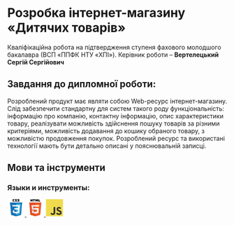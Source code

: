 # Розробка інтернет-магазину «Дитячих товарів» 
Кваліфікаційна робота на підтвердження ступеня фахового молодшого бакалавра (ВСП «ППФК НТУ «ХПІ»). Керівник роботи – **Вертелецький Сергій Сергійович**

## Завдання до дипломної роботи:
Розроблений продукт має являти собою Web-ресурс інтернет-магазину. Слід забезпечити стандартну для систем такого роду функціональність: інформацію про компанію, контактну інформацію, опис характеристики товару, реалізувати можливість здійснення пошуку товарів за різними критеріями, можливість додавання до кошику обраного товару, з можливістю продовження покупок. Розроблений ресурс та використані технології мають бути детально описані у пояснювальній записці.

## Мови та інструменти
<h3 align="left">Языки и инструменты: </h3>
<p align="left"> 
<a href="https://www.w3schools.com/css/" target="_blank" rel="noreferrer"> <img src="https://raw.githubusercontent.com/devicons/devicon/master/icons/css3/css3-original-wordmark.svg" alt="css3" width="40" height="40"/> </a>
<a href="https://www.w3.org/html/" target="_blank" rel="noreferrer"> <img src="https://raw.githubusercontent.com/devicons/devicon/master/icons/html5/html5-original-wordmark.svg" alt="html5" width="40" height="40"/> </a>
 <a href="https://developer.mozilla.org/en-US/docs/Web/JavaScript" target="_blank" rel="noreferrer"> <img src="https://raw.githubusercontent.com/devicons/devicon/master/icons/javascript/javascript-original.svg" alt="javascript" width="40" height="40"/> </a>
</p>


